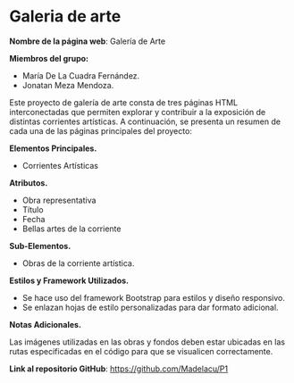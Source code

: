 # Galeria de arte

**Nombre de la página web**: Galería de Arte

**Miembros del grupo:**

- María De La Cuadra Fernández.
- Jonatan Meza Mendoza.

Este proyecto de galería de arte consta de tres páginas HTML interconectadas que permiten explorar y contribuir a la exposición de 
distintas corrientes artísticas. A continuación, se presenta un resumen de cada una de las páginas principales del proyecto:


**Elementos Principales.**

- Corrientes Artísticas


**Atributos.**

- Obra representativa
- Título
- Fecha
- Bellas artes de la corriente


**Sub-Elementos.**

- Obras de la corriente artística.


**Estilos y Framework Utilizados.**

- Se hace uso del framework Bootstrap para estilos y diseño responsivo.
- Se enlazan hojas de estilo personalizadas para dar formato adicional.

**Notas Adicionales.**

Las imágenes utilizadas en las obras y fondos deben estar ubicadas en las rutas especificadas en el código para que se visualicen correctamente.

**Link al repositorio GitHub**: https://github.com/Madelacu/P1
